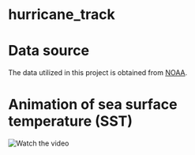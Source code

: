 # hurricane_track



# Data source

The data utilized in this project is obtained from [NOAA](https://www.ncdc.noaa.gov/data-access/marineocean-data/extended-reconstructed-sea-surface-temperature-ersst-v5).

# Animation of sea surface temperature (SST)

![Watch the video](https://j.gifs.com/3QplB9.gif)
